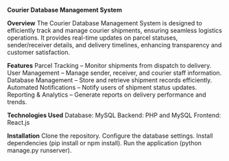 **Courier Database Management System**

**Overview**
The Courier Database Management System is designed to efficiently track and manage courier shipments, ensuring seamless logistics operations. It provides real-time updates on parcel statuses, sender/receiver details, and delivery timelines, enhancing transparency and customer satisfaction.

**Features**
Parcel Tracking – Monitor shipments from dispatch to delivery.
User Management – Manage sender, receiver, and courier staff information.
Database Management – Store and retrieve shipment records efficiently.
Automated Notifications – Notify users of shipment status updates.
Reporting & Analytics – Generate reports on delivery performance and trends.

**Technologies Used**
Database: MySQL
Backend: PHP and MySQL
Frontend: React.js

**Installation**
Clone the repository.
Configure the database settings.
Install dependencies (pip install or npm install).
Run the application (python manage.py runserver).
